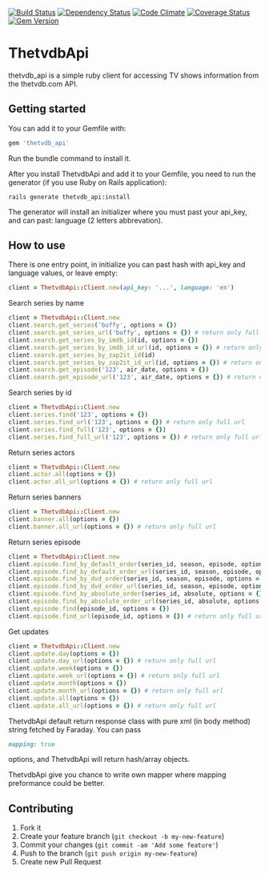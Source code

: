 [![Build Status](https://travis-ci.org/wafcio/thetvdb_api.png?branch=master)](https://travis-ci.org/wafcio/thetvdb_api)
[![Dependency Status](https://gemnasium.com/wafcio/thetvdb_api.png)](https://gemnasium.com/wafcio/thetvdb_api)
[![Code Climate](https://codeclimate.com/github/wafcio/thetvdb_api.png)](https://codeclimate.com/github/wafcio/thetvdb_api)
[![Coverage Status](https://coveralls.io/repos/wafcio/thetvdb_api/badge.png)](https://coveralls.io/r/wafcio/thetvdb_api)
[![Gem Version](https://badge.fury.io/rb/thetvdb_api.png)](http://badge.fury.io/rb/thetvdb_api)

# ThetvdbApi

thetvdb_api is a simple ruby client for accessing TV shows information from the thetvdb.com API.

## Getting started

You can add it to your Gemfile with:

```ruby
gem 'thetvdb_api'
```

Run the bundle command to install it.

After you install ThetvdbApi and add it to your Gemfile, you need to run the generator (if you use Ruby on Rails application):

```console
rails generate thetvdb_api:install
```

The generator will install an initializer where you must past your api_key, and can past: language (2 letters abbrevation).

## How to use

There is one entry point, in initialize you can past hash with api_key and language values, or leave empty:

```ruby
client = ThetvdbApi::Client.new(api_key: '...', language: 'en')
```

Search series by name

```ruby
client = ThetvdbApi::Client.new
client.search.get_series('buffy', options = {})
client.search.get_series_url('buffy', options = {}) # return only full url
client.search.get_series_by_imdb_id(id, options = {})
client.search.get_series_by_imdb_id_url(id, options = {}) # return only full url
client.search.get_series_by_zap2it_id(id)
client.search.get_series_by_zap2it_id_url(id, options = {}) # return only full url
client.search.get_episode('123', air_date, options = {})
client.search.get_episode_url('123', air_date, options = {}) # return only full url
```

Search series by id

```ruby
client = ThetvdbApi::Client.new
client.series.find('123', options = {})
client.series.find_url('123', options = {}) # return only full url
client.series.find_full('123', options = {})
client.series.find_full_url('123', options = {}) # return only full url
```

Return series actors

```ruby
client = ThetvdbApi::Client.new
client.actor.all(options = {})
client.actor.all_url(options = {}) # return only full url
```

Return series banners

```ruby
client = ThetvdbApi::Client.new
client.banner.all(options = {})
client.banner.all_url(options = {}) # return only full url
```

Return series episode

```ruby
client = ThetvdbApi::Client.new
client.episode.find_by_default_order(series_id, season, episode, options = {})
client.episode.find_by_default_order_url(series_id, season, episode, options = {}) # return only full url
client.episode.find_by_dvd_order(series_id, season, episode, options = {})
client.episode.find_by_dvd_order_url(series_id, season, episode, options = {}) # return only full url
client.episode.find_by_absolute_order(series_id, absolute, options = {})
client.episode.find_by_absolute_order_url(series_id, absolute, options = {}) # return only full url
client.episode.find(episode_id, options = {})
client.episode.find_url(episode_id, options = {}) # return only full url
```

Get updates

```ruby
client = ThetvdbApi::Client.new
client.update.day(options = {})
client.update.day_url(options = {}) # return only full url
client.update.week(options = {})
client.update.week_url(options = {}) # return only full url
client.update.month(options = {})
client.update.month_url(options = {}) # return only full url
client.update.all(options = {})
client.update.all_url(options = {}) # return only full url
```

ThetvdbApi default return response class with pure xml (in body method) string fetched by Faraday. You can pass

```ruby
mapping: true
```

options, and ThetvdbApi will return hash/array objects.

ThetvdbApi give you chance to write own mapper where mapping preformance could be better.

## Contributing

1. Fork it
2. Create your feature branch (`git checkout -b my-new-feature`)
3. Commit your changes (`git commit -am 'Add some feature'`)
4. Push to the branch (`git push origin my-new-feature`)
5. Create new Pull Request
